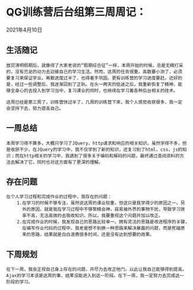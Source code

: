 # QG训练营后台组第三周周记：
2021年4月10日

## 生活随记
	放完清明假期后，就像得了大家老说的“假期综合征”一样，本周开始的时候，总是无精打采
	的，没有充足的动力去迎接自己的学习生活。然而，这周的任务很重。高数要小测了，必须
	要复习来保证学业。离散进度过半了，也得着手巩固。更有训练营的学习进度要赶。还好的
	是，经过一些调整后，我逐渐回到了正轨。在头一两天的低迷之后，我重新恢复了精神，能
	够全身心的去投入到学习当中，复习课业的同时，也继续在学习着各种后台相关的技术。

	这周已经是第三周了，训练营快过半了，几周的训练营下来，我个人感觉收获很多，我一定
	会坚持下去，努力提高自己。

## 一周总结
	本周学习得不算多，大概只学习了JQuery，http请求和响应的相关知识。虽然学得不多，但
	是收获不少。在JQuery的学习中，我不仅学到了新的知识，还复习到了html，css，js的知
	识；而在http相关的学习中，我遇到了很多关于编码和解码的问题，最终通过查阅资料的方
	法去解决了它，同时也对这方面有了更深的理解。

## 存在问题
	在个人学习过程和完成作业的过程中，我存在的问题：
		1.在学习的时候不够专注，虽然说这周的课业较重，但这只是我学得少的原因之一。另
		  外的原因，就是我在学习过程中不够聚精会神，容易被外界的事物干扰，导致学习效
		  率不高，无法高效的去吸收知识。所以，我要重视这个问题并加以改正。
		2.在完成作业的时候，我发现自己的思路比较单一。拥有灵活的思路是改进程序的关键，
		  在编写作业代码的过程中，我老是想不到换一种思路来解决暴露的问题，而是死磕原
		  来的思路，结果就是白白浪费很多时间，还是没有达到想要的效果。

## 下周规划
	在下一周，我会正视自己身上存在的问题，并尽力去改正他门，以此让我自己能够得到提高。
	Ajax的学习本该是这周的事，结果没能进入到这一阶段。在下一周，我一定努力去完成这一
	阶段的学习。



